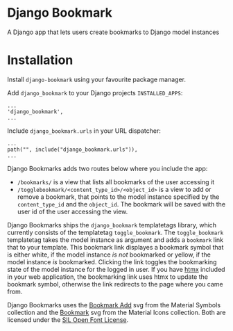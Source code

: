 # Django Bookmark

A Django app that lets users create bookmarks to Django model instances

# Installation

Install `django-bookmark` using your favourite package manager.

Add `django_bookmark` to your Django projects `INSTALLED_APPS`:
```
...
'django_bookmark',
...
```

Include `django_bookmark.urls` in your URL dispatcher:
```
...
path("", include("django_bookmark.urls")),
...
```

Django Bookmarks adds two routes below where you include the app:
* `/bookmarks/` is a view that lists all bookmarks of the user accessing it
* `/togglebookmark/<content_type_id>/<object_id>` is a view to add or remove a bookmark, that points to the model instance specified by the `content_type_id` and the `object_id`. The bookmark will be saved with the user id of the user accessing the view.

Django Bookmarks ships the `django_bookmark` templatetags library, which currently consists of the templatetag `toggle_bookmark`.
The `toggle_bookmark` templatetag takes the model instance as argument and adds a `bookmark` link that to your template. This bookmark link displayes
a bookmark symbol that is either white, if the model instance *is not* bookmarked or yellow, if the model instance *is* bookmarked. Clicking the link
toggles the bookmarking state of the model instance for the logged in user.
If you have [htmx](htmx.org/) included in your web application, the bookmarking link uses htmx to update the bookmark symbol, otherwise the link
redirects to the page where you came from.

Django Bookmarks uses the [Bookmark Add](https://fonts.google.com/icons?selected=Material%20Symbols%20Outlined%3Abookmark_add%3AFILL%400%3Bwght%40400%3BGRAD%400%3Bopsz%4024) svg from the Material Symbols collection and the [Bookmark](https://fonts.google.com/icons?selected=Material%20Icons%20Outlined%3Abookmark%3A) svg from the Material Icons collection. Both are licensed under the [SIL Open Font License](https://openfontlicense.org/).
